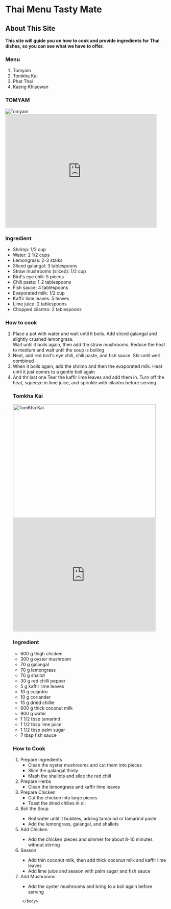 <body>
  <h1>Thai Menu Tasty Mate</h1>
  
  <div id="introduction">
    <h2>About This Site</h2>
    <p><strong>This site will guide you on how to cook and provide ingredients for Thai dishes, so you can see what we have to offer.</strong></p>
  </div>

  <div id="menu">
    <h3>Menu</h3>
    <ol>
      <li>Tomyam</li>
      <li>Tomkha Kai</li>
      <li>Phat Thai</li>
      <li>Kaeng Khiaowan</li>
    </ol>
  </div>
 <h3>TOMYAM</h2>
       <img src="https://i.imgur.com/78f0yIi.jpeg" alt="Tomyam">

<iframe width="474" height="355" src="https://www.youtube.com/embed/Tz7jH-XijB4" frameborder="0" allowfullscreen></iframe>
<h3>Ingredient</h3>
<ul>
  <li>Shrimp: 1/2 cup</li>
  <li>Water: 2 1/2 cups</li>
  <li>Lemongrass: 2-3 stalks</li>
  <li>Sliced galangal: 3 tablespoons</li>
  <li>Straw mushrooms (sliced): 1/2 cup</li>
  <li>Bird's eye chili: 5 pieces</li>
  <li>Chili paste: 1-2 tablespoons</li>
  <li>Fish sauce: 4 tablespoons</li>
  <li>Evaporated milk: 1/2 cup</li>
  <li>Kaffir lime leaves: 5 leaves</li>
  <li>Lime juice: 2 tablespoons</li>
  <li>Chopped cilantro: 2 tablespoons</li>
  </ul>
  <h3>How to cook</h3>
  <ol>
    <li>Place a pot with water and wait until it boils. Add sliced galangal and slightly crushed lemongrass. <br>Wait until it boils again, then add the straw mushrooms. Reduce the heat to medium and wait until the soup is boiling</li>
     <li>Next, add red bird's eye chili, chili paste, and fish sauce. Stir until well combined</li>
     <li>When it boils again, add the shrimp and then the evaporated milk. Heat until it just comes to a gentle boil again</li>
     <li>And thr last one Tear the kaffir lime leaves and add them in. Turn off the heat, squeeze in lime juice, and sprinkle with cilantro before serving</li>
      <h3>Tomkha Kai</h3>
     <img src="https://i.imgur.com/heNacJQ.jpeg" alt="TomKha Kai" width="447" height="355"/>
    <iframe width="447" height="355" src="https://www.youtube.com/embed/KC-9J7BTHng" frameborder="0" allowfullscreen></iframe>
    <h3>Ingredient</h3>
    <ul>
      <li>600 g thigh chicken</li>
      <li>300 g oyster mushroom</li>
      <li>70 g galangal</li>
      <li>70 g lemongrass</li>
      <li>70 g shallot</li>
      <li>30 g red chilli pepper</li>
      <li>5 g kaffir lime leaves</li>
      <li>10 g culantro</li>
      <li>10 g coriander</li>
      <li>15 g dried chillie</li>
      <li>600 g thick coconut milk</li>
      <li>900 g water</li>
      <li>1 1/2 tbsp tamarind</li>
      <li>1 1/2 tbsp lime juice</li>
      <li>1 1/2 tbsp palm sugar</li>
      <li>7 tbsp fish sauce</li>
      </ul>
     <h3>How to Cook</h3>
<ol>
    <li>Prepare Ingredients
        <ul>
            <li>Clean the oyster mushrooms and cut them into pieces</li>
            <li>Slice the galangal thinly</li>
            <li>Mash the shallots and slice the red chili</li>
        </ul>
    </li>
    <li>Prepare Herbs
        <ul>
            <li>Clean the lemongrass and kaffir lime leaves</li>
        </ul>
    </li>
    <li>Prepare Chicken
        <ul>
            <li>Cut the chicken into large pieces</li>
            <li>Toast the dried chilies in oil</li>
        </ul>
    </li>
    <li>Boil the Soup</li>
    <ul>
      <li>Boil water until it bubbles, adding tamarind or tamarind paste</li>
      <li>Add the lemongrass, galangal, and shallots</li>
      </ul>
      <li>Add Chicken</li>
      <ul>
        <li>Add the chicken pieces and simmer for about 8-10 minutes without stirring</li>
        </ul>
        <li>Season</li>
        <ul>
          <li>Add thin coconut milk, then add thick coconut milk and kaffir lime leaves</li>
          <li>Add lime juice and season with palm sugar and fish sauce</li>
          </ul>
          <li>Add Mushrooms</li>
          <ul>
            <li>Add the oyster mushrooms and bring to a boil again before serving</li>
            </ul>
</ol>

          
        
    








     

        </body>
